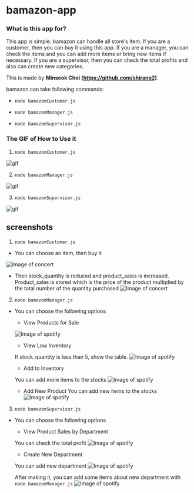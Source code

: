 # bamazon-app


### What is this app for?

This app is simple. bamazon can handle all store's item. If you are a customer, then you can buy it using this app. If you are a manager, you can check the items and you can add more items or bring new items if necessary. If you are a supervisor, then you can check the total profits and also can create new categories. 

This is made by **Minseok Choi (https://github.com/shirano2)**.

bamazon can take following commands:

  * `node bamazonCustomer.js`

  * `node bamazonManager.js`

  * `node bamazonSupervisor.js`






### The GIF of How to Use it

1. `node bamazonCustomer.js`

![gif](https://shirano2.github.io/bamazon-app/images/customer.gif)


2. `node bamazonManager.js`

![gif](https://shirano2.github.io/bamazon-app/images/manager.gif)


3. `node bamazonSupervisor.js`

![gif](https://shirano2.github.io/bamazon-app/images/supervisor.gif)



## screenshots

1. `node bamazonCustomer.js`
* You can choose an item, then buy it

![Image of concert](https://shirano2.github.io/bamazon-app/images/customer1.jpg)

* Then stock_quantity is reduced and product_sales is increased. Product_sales is stored which is the price of the product multiplied by the total number of the quantity purchased
![Image of concert](https://shirano2.github.io/bamazon-app/images/customer2.jpg)



2. `node bamazonManager.js`
*  You can choose the following options

    * View Products for Sale

    ![Image of spotify](https://shirano2.github.io/bamazon-app/images/manager1.jpg)

    * View Low Inventory

    If stock_quantity is less than 5, show the table.
    ![Image of spotify](https://shirano2.github.io/bamazon-app/images/manager2.jpg)

    * Add to Inventory

    You can add more items to the stocks
    ![Image of spotify](https://shirano2.github.io/bamazon-app/images/manager3.jpg)


    * Add New Product
    You can add new items to the stocks
    ![Image of spotify](https://shirano2.github.io/bamazon-app/images/manager4.jpg)



3. `node bamazonSupervisor.js`
*  You can choose the following options

    * View Product Sales by Department

    You can check the total profit
    ![Image of spotify](https://shirano2.github.io/bamazon-app/images/supervisor1.jpg)

    * Create New Department

    You can add new department
    ![Image of spotify](https://shirano2.github.io/bamazon-app/images/supervisor2.jpg)

    After making it, you can add some items about new department with `node bamazonManager.js`
    ![Image of spotify](https://shirano2.github.io/bamazon-app/images/supervisor3.jpg)
